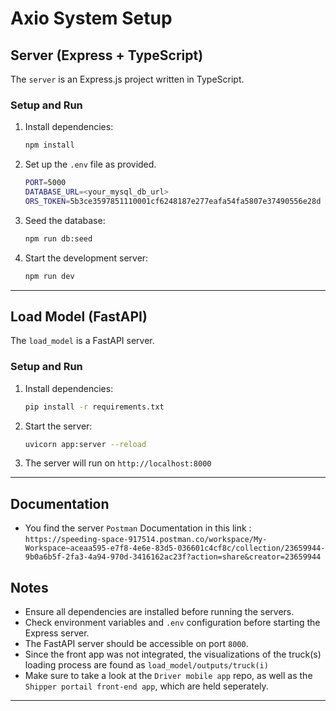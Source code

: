 # Axio System Setup

## Server (Express + TypeScript)

The `server` is an Express.js project written in TypeScript.

### Setup and Run

1. Install dependencies:
   ```sh
   npm install
   ```

2. Set up the `.env` file as provided.
   ```sh
   PORT=5000
   DATABASE_URL=<your_mysql_db_url>
   ORS_TOKEN=5b3ce3597851110001cf6248187e277eafa54fa5807e37490556e28d

4. Seed the database:
   ```sh
   npm run db:seed
   ```

5. Start the development server:
   ```sh
   npm run dev
   ```

---

## Load Model (FastAPI)

The `load_model` is a FastAPI server.

### Setup and Run

1. Install dependencies:
   ```sh
   pip install -r requirements.txt
   ```

2. Start the server:
   ```sh
   uvicorn app:server --reload
   ```

3. The server will run on `http://localhost:8000`

---

## Documentation

-  You find the server ```Postman``` Documentation in this link : ```https://speeding-space-917514.postman.co/workspace/My-Workspace~aceaa595-e7f8-4e6e-83d5-036601c4cf8c/collection/23659944-9b0a6b5f-2fa3-4a94-970d-3416162ac23f?action=share&creator=23659944```

## Notes

- Ensure all dependencies are installed before running the servers.
- Check environment variables and `.env` configuration before starting the Express server.
- The FastAPI server should be accessible on port `8000`.
- Since the front app was not integrated, the visualizations of the truck(s) loading process are found as ```load_model/outputs/truck(i)```
- Make sure to take a look at the ```Driver mobile app``` repo, as well as the ```Shipper portail front-end app```, which are held seperately. 

---


